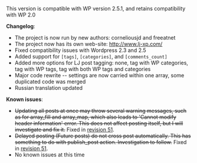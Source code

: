 This version is compatible with WP version 2.5.1, and retains compatibility with WP 2.0

**Changelog**:
  * The project is now run by new authors: corneliousjd and freeatnet
  * The project now has its own web-site: http://www.lj-xp.com/
  * Fixed compatibility issues with Wordpress 2.3 and 2.5
  * Added support for `[tags]`, `[categories]`, and `[comments_count]`
  * Added more options for LJ post tagging: none, tag with WP categories, tag with WP tags, tag with both WP tags and categories
  * Major code rewrite -- settings are now carried within one array, some duplicated code was merged
  * Russian translation updated

**Known issues**:
  * ~~Updating all posts at once may throw several warning messages, such as for array\_fill and array\_map, which also leads to 'Cannot modify header information' error. This does not affect posting itself, but I will investigate and fix it.~~ Fixed in [revision 51](https://code.google.com/p/ljxp/source/detail?r=51).
  * ~~Delayed posting (Future posts) do not cross post automatically. This has something to do with publish\_post action. Investigation to follow.~~ Fixed in [revision 51](https://code.google.com/p/ljxp/source/detail?r=51).
  * No known issues at this time